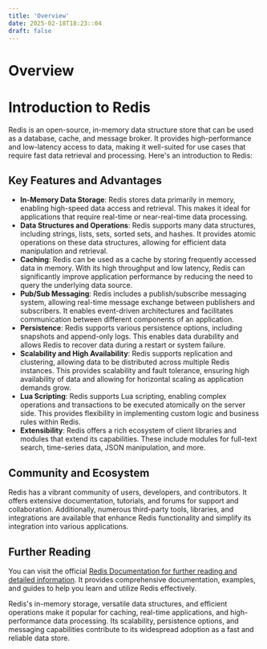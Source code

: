 ```yaml
---
title: 'Overview'
date: 2025-02-18T18:23::04
draft: false
---
```


# Overview

# Introduction to Redis

Redis is an open-source, in-memory data structure store that can be used as a database, cache, and message broker. It provides high-performance and low-latency access to data, making it well-suited for use cases that require fast data retrieval and processing. Here's an introduction to Redis:

## Key Features and Advantages

- **In-Memory Data Storage**: Redis stores data primarily in memory, enabling high-speed data access and retrieval. This makes it ideal for applications that require real-time or near-real-time data processing.
- **Data Structures and Operations**: Redis supports many data structures, including strings, lists, sets, sorted sets, and hashes. It provides atomic operations on these data structures, allowing for efficient data manipulation and retrieval.
- **Caching**: Redis can be used as a cache by storing frequently accessed data in memory. With its high throughput and low latency, Redis can significantly improve application performance by reducing the need to query the underlying data source.
- **Pub/Sub Messaging**: Redis includes a publish/subscribe messaging system, allowing real-time message exchange between publishers and subscribers. It enables event-driven architectures and facilitates communication between different components of an application.
- **Persistence**: Redis supports various persistence options, including snapshots and append-only logs. This enables data durability and allows Redis to recover data during a restart or system failure.
- **Scalability and High Availability**: Redis supports replication and clustering, allowing data to be distributed across multiple Redis instances. This provides scalability and fault tolerance, ensuring high availability of data and allowing for horizontal scaling as application demands grow.
- **Lua Scripting**: Redis supports Lua scripting, enabling complex operations and transactions to be executed atomically on the server side. This provides flexibility in implementing custom logic and business rules within Redis.
- **Extensibility**: Redis offers a rich ecosystem of client libraries and modules that extend its capabilities. These include modules for full-text search, time-series data, JSON manipulation, and more.

## Community and Ecosystem

Redis has a vibrant community of users, developers, and contributors. It offers extensive documentation, tutorials, and forums for support and collaboration. Additionally, numerous third-party tools, libraries, and integrations are available that enhance Redis functionality and simplify its integration into various applications.

## Further Reading

You can visit the official [Redis Documentation for further reading and detailed information](https://redis.io/documentation). It provides comprehensive documentation, examples, and guides to help you learn and utilize Redis effectively.

Redis's in-memory storage, versatile data structures, and efficient operations make it popular for caching, real-time applications, and high-performance data processing. Its scalability, persistence options, and messaging capabilities contribute to its widespread adoption as a fast and reliable data store.
